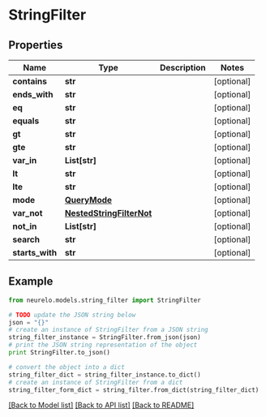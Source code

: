 # StringFilter


## Properties
Name | Type | Description | Notes
------------ | ------------- | ------------- | -------------
**contains** | **str** |  | [optional] 
**ends_with** | **str** |  | [optional] 
**eq** | **str** |  | [optional] 
**equals** | **str** |  | [optional] 
**gt** | **str** |  | [optional] 
**gte** | **str** |  | [optional] 
**var_in** | **List[str]** |  | [optional] 
**lt** | **str** |  | [optional] 
**lte** | **str** |  | [optional] 
**mode** | [**QueryMode**](QueryMode.md) |  | [optional] 
**var_not** | [**NestedStringFilterNot**](NestedStringFilterNot.md) |  | [optional] 
**not_in** | **List[str]** |  | [optional] 
**search** | **str** |  | [optional] 
**starts_with** | **str** |  | [optional] 

## Example

```python
from neurelo.models.string_filter import StringFilter

# TODO update the JSON string below
json = "{}"
# create an instance of StringFilter from a JSON string
string_filter_instance = StringFilter.from_json(json)
# print the JSON string representation of the object
print StringFilter.to_json()

# convert the object into a dict
string_filter_dict = string_filter_instance.to_dict()
# create an instance of StringFilter from a dict
string_filter_form_dict = string_filter.from_dict(string_filter_dict)
```
[[Back to Model list]](../README.md#documentation-for-models) [[Back to API list]](../README.md#documentation-for-api-endpoints) [[Back to README]](../README.md)


